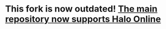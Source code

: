# This fork is now outdated! [The main repository now supports Halo Online](https://github.com/XboxChaos/Assembly)
